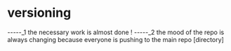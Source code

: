 # versioning
-----_1
the necessary work is almost done !
-----_2
the mood of the repo is always changing because everyone is pushing to the main repo [directory]
